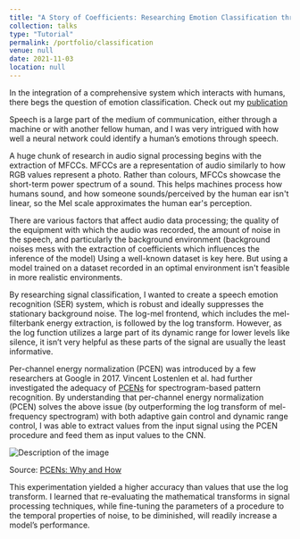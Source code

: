 ```yaml
---
title: "A Story of Coefficients: Researching Emotion Classification through CNNs with a Comparative Analysis of Features (Speech Emotion Recognition)"
collection: talks
type: "Tutorial"
permalink: /portfolio/classification
venue: null
date: 2021-11-03
location: null
---
```


In the integration of a comprehensive system which interacts with humans, there begs the question of emotion classification. Check out my [publication](https://ieeexplore.ieee.org/document/9651089)





Speech is a large part of the medium of communication, either through a machine or with another fellow human, 
and I was very intrigued with how well a neural network could 
identify a human’s emotions through speech.

A huge chunk of research in audio signal processing begins with the extraction of MFCCs. MFCCs are a representation of audio similarly to how RGB 
values represent a photo. Rather than colours, MFCCs showcase the short-term power spectrum of a sound. This helps machines process how humans sound, and how someone sounds/perceived by the human ear isn't linear, so the Mel scale approximates the human ear's perception.

There are various factors that affect audio data processing; the quality of the equipment with which the audio was recorded, the amount of noise in the speech, and particularly the background environment (background noises mess with the extraction of coefficients which influences the inference of the model) Using a well-known dataset is key here. 
But using a model trained on a dataset recorded in an optimal environment isn't feasible in more realistic environments.



By researching signal classification, I wanted to create a speech emotion recognition (SER) system, which is robust and ideally suppresses the stationary background noise. The
log-mel frontend, which includes the mel-filterbank energy extraction, is followed by the log transform. However, as the log function utilizes a large part of its dynamic range for lower levels like silence, it isn’t very helpful as these parts of the signal are usually the least informative. 


Per-channel energy normalization (PCEN) was introduced by a few researchers at Google in 2017. Vincent Lostenlen et al. had further investigated the adequacy of [PCENs](https://www.justinsalamon.com/uploads/4/3/9/4/4394963/lostanlen_pcen_spl2018.pdf) for spectrogram-based pattern recognition. By understanding that per-channel energy normalization (PCEN) solves the above issue (by outperforming the log transform of mel-frequency spectrogram) with both adaptive gain control and dynamic range control, I was able to extract values from the input signal using the PCEN procedure and feed them as input values to the CNN. 


<img src='https://asaiyru99.github.io/asaiy/images/pcen_orig.png' alt='Description of the image'>


Source: [PCENs: Why and How](https:/justinsalamon.com/news/per-channel-energy-normalization-why-and-how)

This experimentation yielded a higher accuracy than values that use the log transform. 
I learned that re-evaluating the mathematical transforms in signal processing techniques, 
while fine-tuning the parameters of a procedure to the temporal properties 
of noise, to be diminished, will readily increase a model’s performance. 
